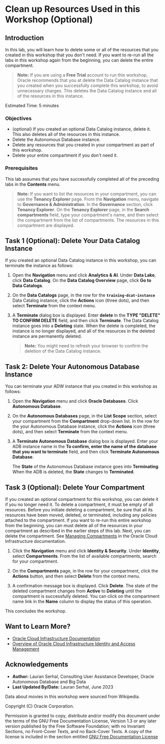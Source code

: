 # Clean up Resources Used in this Workshop (Optional)

## Introduction

In this lab, you will learn how to delete some or all of the resources that you created in this workshop that you don't need. If you want to re-run all the labs in this workshop again from the beginning, you can delete the entire compartment.

> **Note:**
If you are using a **Free Trial** account to run this workshop, Oracle recommends that you at delete the Data Catalog instance that you created when you successfully complete this workshop, to avoid unnecessary charges. This deletes the Data Catalog instance and all of the resources in this instance.

Estimated Time: 5 minutes

### Objectives

* (optional) If you created an optional Data Catalog instance, delete it. This also deletes all of the resources in this instance.
* Delete the Autonomous Database instance.
* Delete any resources that you created in your compartment as part of this workshop.
* Delete your entire compartment if you don't need it.

### Prerequisites
This lab assumes that you have successfully completed all of the preceding labs in the **Contents** menu.

> **Note:**
If you want to list the resources in your compartment, you can use the **Tenancy Explorer** page. From the **Navigation** menu, navigate to **Governance & Administration**. In the  **Governance** section, click **Tenancy Explorer**. On the **Tenancy Explorer** page, in the **Search compartments** field, type your compartment's name, and then select the compartment from the list of compartments. The resources in this compartment are displayed.

## Task 1 (Optional): Delete Your Data Catalog Instance

If you created an optional Data Catalog instance in this workshop, you can terminate the instance as follows:

1. Open the **Navigation** menu and click **Analytics & AI**. Under **Data Lake**, click **Data Catalog**. On the **Data Catalog Overview** page, click **Go to Data Catalogs**.

2. On the **Data Catalogs** page, in the row for the **`training-dcat-instance`** Data Catalog instance, click the **Actions** icon (three dots), and then select **Terminate** from the context menu.

3. A **Terminate** dialog box is displayed. Enter **delete** in the **TYPE "DELETE" TO CONFIRM DELETE** field, and then click **Terminate**. The Data Catalog instance goes into a **Deleting** state. When the delete is completed, the instance is no longer displayed, and all of the resources in the deleted instance are permanently deleted.

    >**Note:** You might need to refresh your browser to confirm the deletion of the Data Catalog instance.

## Task 2: Delete Your Autonomous Database Instance

You can terminate your ADW instance that you created in this workshop as follows:

1. Open the **Navigation** menu and click **Oracle Databases**. Click **Autonomous Database**.

2. On the **Autonomous Databases** page, in the **List Scope** section, select your compartment from the **Compartment** drop-down list. In the row for the your Autonomous Database instance, click the **Actions** icon (three dots), and then select **Terminate** from the context menu.

3. A **Terminate Autonomous Database** dialog box is displayed. Enter your ADB instance name in the **To confirm, enter the name of the database that you want to terminate** field, and then click **Terminate Autonomous Database**.

    The **State** of the Autonomous Database instance goes into **Terminating**. When the ADB is deleted, the **State** changes to **Terminated**.

## Task 3 (Optional): Delete Your Compartment

If you created an optional compartment for this workshop, you can delete it if you no longer need it. To delete a compartment, it must be empty of all resources. Before you initiate deleting a compartment, be sure that all its resources have been moved, deleted, or terminated, including any policies attached to the compartment. If you want to re-run this entire workshop from the beginning, you can must delete all of the resources in your compartment as described in the earlier steps of this lab. Next, you can delete the compartment. See [Managing Compartments](https://docs.oracle.com/en-us/iaas/Content/Identity/Tasks/managingcompartments.htm) in the Oracle Cloud Infrastructure documentation.

1. Click the **Navigation** menu and click **Identity & Security**. Under **Identity**, select **Compartments**. From the list of available compartments, search for your compartment.

2. On the **Compartments** page, in the row for your compartment, click the **Actions** button, and then select **Delete** from the context menu.

3. A confirmation message box is displayed. Click **Delete**. The state of the deleted compartment changes from **Active** to **Deleting** until the compartment is successfully deleted. You can click on the compartment name link in the **Name** column to display the status of this operation.

This concludes the workshop.

## Want to Learn More?

* [Oracle Cloud Infrastructure Documentation](https://docs.cloud.oracle.com/en-us/iaas/Content/GSG/Concepts/baremetalintro.htm)
* [Overview of Oracle Cloud Infrastructure Identity and Access Management](https://docs.cloud.oracle.com/en-us/iaas/Content/Identity/Concepts/overview.htm)

## Acknowledgements

* **Author:** Lauran Serhal, Consulting User Assistance Developer, Oracle Autonomous Database and Big Data
* **Last Updated By/Date:** Lauran Serhal, June 2023

Data about movies in this workshop were sourced from Wikipedia.

Copyright (C) Oracle Corporation.

Permission is granted to copy, distribute and/or modify this document under the terms of the GNU Free Documentation License, Version 1.3 or any later version published by the Free Software Foundation; with no Invariant Sections, no Front-Cover Texts, and no Back-Cover Texts. A copy of the license is included in the section entitled [GNU Free Documentation License](https://oracle.github.io/learning-library/data-management-library/autonomous-database/shared/adb-15-minutes/introduction/files/gnu-free-documentation-license.txt)
